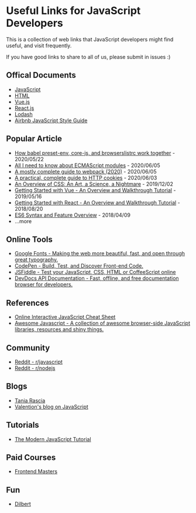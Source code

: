 # Useful Links for JavaScript Developers
This is a collection of web links that JavaScript developers might find useful, and visit frequently.

If you have good links to share to all of us, please submit in issues :)


## Offical Documents
* [JavaScript](https://developer.mozilla.org/en-US/docs/Web/JavaScript/Reference)
* [HTML](https://developer.mozilla.org/en-US/docs/Web/HTML/Reference)
* [Vue.js](https://vuejs.org/v2/guide/)
* [React.js](https://reactjs.org/docs/getting-started.html)
* [Lodash](https://lodash.com/docs/)
* [Airbnb JavaScript Style Guide](https://github.com/airbnb/javascript)


## Popular Article
* [How babel preset-env, core-js, and browserslistrc work together](https://www.valentinog.com/blog/preset-env/) - 2020/05/22 
* [All I need to know about ECMAScript modules](https://www.valentinog.com/blog/es-modules/) - 2020/06/05 
* [A mostly complete guide to webpack (2020)](https://www.valentinog.com/blog/webpack/) - 2020/06/05
* [A practical, complete guide to HTTP cookies](https://www.valentinog.com/blog/cookies/) - 2020/06/03
* [An Overview of CSS: An Art, a Science, a Nightmare](https://www.taniarascia.com/overview-of-css-concepts/) - 2019/12/02
* [Getting Started with Vue - An Overview and Walkthrough Tutorial](https://www.taniarascia.com/getting-started-with-vue/) - 2019/05/16
* [Getting Started with React - An Overview and Walkthrough Tutorial](https://www.taniarascia.com/getting-started-with-react/) - 2018/08/20
* [ES6 Syntax and Feature Overview](https://www.taniarascia.com/es6-syntax-and-feature-overview/) - 2018/04/09
* ...more

## Online Tools
* [Google Fonts - Making the web more beautiful, fast, and open through great typography.](https://fonts.google.com/)
* [CodePen - Build, Test, and Discover Front-end Code.](https://codepen.io/)
* [JSFiddle - Test your JavaScript, CSS, HTML or CoffeeScript online](https://reactjs.org/docs/getting-started.html)
* [DevDocs API Documentation - Fast, offline, and free documentation browser for developers.](https://devdocs.io/)



## References
* [Online Interactive JavaScript Cheat Sheet
](https://htmlcheatsheet.com/js/)
* [Awesome Javascript - A collection of awesome browser-side JavaScript libraries, resources and shiny things.](https://github.com/sorrycc/awesome-javascript)


## Community
* [Reddit - r/javascript](https://www.reddit.com/r/javascript/)
* [Reddit - r/nodejs](https://www.reddit.com/r/nodejs/)


## Blogs
* [Tania Rascia](https://www.taniarascia.com/)
* [Valention's blog on JavaScript](https://www.valentinog.com/blog/)


## Tutorials
* [The Modern JavaScript Tutorial](http://javascript.info/)


## Paid Courses
* [Frontend Masters](https://frontendmasters.com/)


## Fun
* [Dilbert](https://dilbert.com/)



